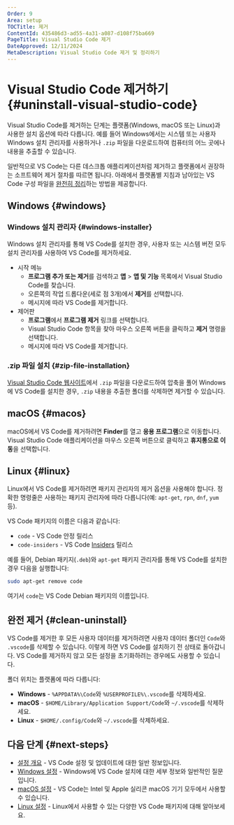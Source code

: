 ```yaml
---
Order: 9
Area: setup
TOCTitle: 제거
ContentId: 435486d3-ad55-4a31-a087-d108f75ba669
PageTitle: Visual Studio Code 제거
DateApproved: 12/11/2024
MetaDescription: Visual Studio Code 제거 및 정리하기
---
```


# Visual Studio Code 제거하기 {#uninstall-visual-studio-code}

Visual Studio Code를 제거하는 단계는 플랫폼(Windows, macOS 또는 Linux)과 사용한 설치 옵션에 따라 다릅니다. 예를 들어 Windows에서는 시스템 또는 사용자 Windows 설치 관리자를 사용하거나 `.zip` 파일을 다운로드하여 컴퓨터의 어느 곳에나 내용을 추출할 수 있습니다.

일반적으로 VS Code는 다른 데스크톱 애플리케이션처럼 제거하고 플랫폼에서 권장하는 소프트웨어 제거 절차를 따르면 됩니다. 아래에서 플랫폼별 지침과 남아있는 VS Code 구성 파일을 [완전히 정리](#clean-uninstall)하는 방법을 제공합니다.

## Windows {#windows}

### Windows 설치 관리자 {#windows-installer}

Windows 설치 관리자를 통해 VS Code를 설치한 경우, 사용자 또는 시스템 버전 모두 설치 관리자를 사용하여 VS Code를 제거하세요.

- 시작 메뉴
  - **프로그램 추가 또는 제거**를 검색하고 **앱** > **앱 및 기능** 목록에서 Visual Studio Code를 찾습니다.
  - 오른쪽의 작업 드롭다운(세로 점 3개)에서 **제거**를 선택합니다.
  - 메시지에 따라 VS Code를 제거합니다.
- 제어판
  - **프로그램**에서 **프로그램 제거** 링크를 선택합니다.
  - Visual Studio Code 항목을 찾아 마우스 오른쪽 버튼을 클릭하고 **제거** 명령을 선택합니다.
  - 메시지에 따라 VS Code를 제거합니다.

### .zip 파일 설치 {#zip-file-installation}

[Visual Studio Code 웹사이트](https://code.visualstudio.com/#alt-downloads)에서 `.zip` 파일을 다운로드하여 압축을 풀어 Windows에 VS Code를 설치한 경우, `.zip` 내용을 추출한 폴더를 삭제하면 제거할 수 있습니다.

## macOS {#macos}

macOS에서 VS Code를 제거하려면 **Finder**를 열고 **응용 프로그램**으로 이동합니다. Visual Studio Code 애플리케이션을 마우스 오른쪽 버튼으로 클릭하고 **휴지통으로 이동**을 선택합니다.

## Linux {#linux}

Linux에서 VS Code를 제거하려면 패키지 관리자의 제거 옵션을 사용해야 합니다. 정확한 명령줄은 사용하는 패키지 관리자에 따라 다릅니다(예: `apt-get`, `rpn`, `dnf`, `yum` 등).

VS Code 패키지의 이름은 다음과 같습니다:

- `code` - VS Code 안정 릴리스
- `code-insiders` - VS Code [Insiders](/insiders) 릴리스

예를 들어, Debian 패키지(`.deb`)와 `apt-get` 패키지 관리자를 통해 VS Code를 설치한 경우 다음을 실행합니다:

```bash
sudo apt-get remove code
```

여기서 `code`는 VS Code Debian 패키지의 이름입니다.

## 완전 제거 {#clean-uninstall}

VS Code를 제거한 후 모든 사용자 데이터를 제거하려면 사용자 데이터 폴더인 `Code`와 `.vscode`를 삭제할 수 있습니다. 이렇게 하면 VS Code를 설치하기 전 상태로 돌아갑니다. VS Code를 제거하지 않고 모든 설정을 초기화하려는 경우에도 사용할 수 있습니다.

폴더 위치는 플랫폼에 따라 다릅니다:

- **Windows** - `%APPDATA%\Code`와 `%USERPROFILE%\.vscode`를 삭제하세요.
- **macOS** - `$HOME/Library/Application Support/Code`와 `~/.vscode`를 삭제하세요.
- **Linux** - `$HOME/.config/Code`와 `~/.vscode`를 삭제하세요.

## 다음 단계 {#next-steps}

- [설정 개요](/docs/setup/setup-overview.md) - VS Code 설정 및 업데이트에 대한 일반 정보입니다.
- [Windows 설정](/docs/setup/windows.md) - Windows에 VS Code 설치에 대한 세부 정보와 일반적인 질문입니다.
- [macOS 설정](/docs/setup/mac.md) - VS Code는 Intel 및 Apple 실리콘 macOS 기기 모두에서 사용할 수 있습니다.
- [Linux 설정](/docs/setup/linux.md) - Linux에서 사용할 수 있는 다양한 VS Code 패키지에 대해 알아보세요.

